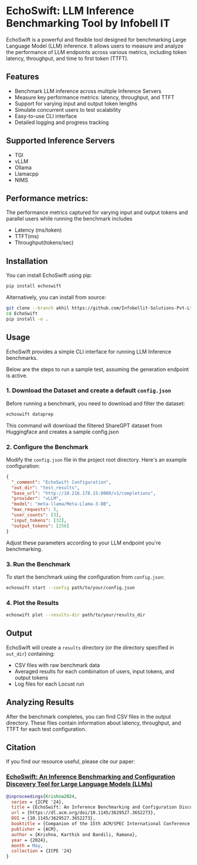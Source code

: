 # EchoSwift: LLM Inference Benchmarking Tool by Infobell IT

EchoSwift is a powerful and flexible tool designed for benchmarking Large Language Model (LLM) inference. It allows users to measure and analyze the performance of LLM endpoints across various metrics, including token latency, throughput, and time to first token (TTFT).

## Features

- Benchmark LLM inference across multiple Inference Servers
- Measure key performance metrics: latency, throughput, and TTFT
- Support for varying input and output token lengths
- Simulate concurrent users to test scalability
- Easy-to-use CLI interface
- Detailed logging and progress tracking

## Supported Inference Servers
  - TGI
  - vLLM
  - Ollama
  - Llamacpp
  - NIMS
  
## Performance metrics:

The performance metrics captured for varying input and output tokens and parallel users while running the benchmark includes 
- Latency (ms/token)
- TTFT(ms)
- Throughput(tokens/sec) 

## Installation

You can install EchoSwift using pip:

```bash
pip install echoswift
```

Alternatively, you can install from source:

```bash
git clone --branch akhil https://github.com/Infobellit-Solutions-Pvt-Ltd/EchoSwift.git
cd EchoSwift
pip install -e .
```

## Usage

EchoSwift provides a simple CLI interface for running LLM Inference benchmarks.

Below are the steps to run a sample test, assuming the generation endpoint is active.

### 1. Download the Dataset and create a default `config.json`

Before running a benchmark, you need to download and filter the dataset:

```bash
echoswift dataprep
```

This command will download the filtered ShareGPT dataset from Huggingface and creates a sample config.json

### 2. Configure the Benchmark

Modify the `config.json` file in the project root directory. Here's an example configuration:

```json
{
  "_comment": "EchoSwift Configuration",
  "out_dir": "test_results",
  "base_url": "http://10.216.178.15:8000/v1/completions",
  "provider": "vLLM",
  "model": "meta-llama/Meta-Llama-3-8B",
  "max_requests": 5,
  "user_counts": [3],
  "input_tokens": [32],
  "output_tokens": [256]
}
```

Adjust these parameters according to your LLM endpoint you're benchmarking.

### 3. Run the Benchmark

To start the benchmark using the configuration from `config.json`:

```bash
echoswift start --config path/to/your/config.json
```

### 4. Plot the Results

```bash
echoswift plot --results-dir path/to/your/results_dir
```
## Output

EchoSwift will create a `results` directory (or the directory specified in `out_dir`) containing:

- CSV files with raw benchmark data
- Averaged results for each combination of users, input tokens, and output tokens
- Log files for each Locust run

## Analyzing Results

After the benchmark completes, you can find CSV files in the output directory. These files contain information about latency, throughput, and TTFT for each test configuration.

## Citation

If you find our resource useful, please cite our paper:

### [EchoSwift: An Inference Benchmarking and Configuration Discovery Tool for Large Language Models (LLMs)](https://dl.acm.org/doi/10.1145/3629527.3652273)

```bibtex
@inproceedings{Krishna2024,
  series = {ICPE '24},
  title = {EchoSwift: An Inference Benchmarking and Configuration Discovery Tool for Large Language Models (LLMs)},
  url = {https://dl.acm.org/doi/10.1145/3629527.3652273},
  DOI = {10.1145/3629527.3652273},
  booktitle = {Companion of the 15th ACM/SPEC International Conference on Performance Engineering},
  publisher = {ACM},
  author = {Krishna, Karthik and Bandili, Ramana},
  year = {2024},
  month = May,
  collection = {ICPE '24}
}
```